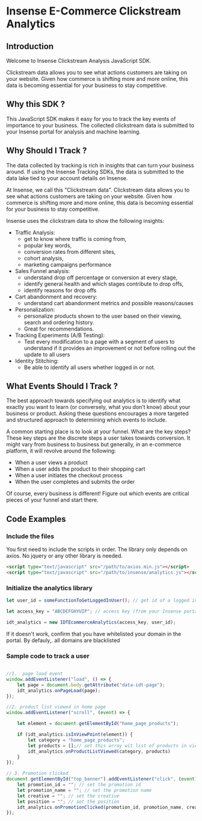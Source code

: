 # Insense E-Commerce Clickstream Analytics

## Introduction

Welcome to Insense Clickstream Analysis JavaScript SDK. 

Clickstream data allows you to see what actions customers are taking on your website. 
Given how commerce is shifting more and more online, this data is becoming essential for your business to 
stay competitive.

## Why this SDK ? 

This JavaScript SDK makes it easy for you to track the key events of importance to your business.
The collected clickstream data is submitted to your Insense portal for analysis and machine learning.

## Why Should I Track ? 

The data collected by tracking is rich in insights that can turn your business around. If using the Insense Tracking SDKs, the data is submitted to the data lake tied to your account details on Insense. 

At Insense, we call this "Clickstream data". Clickstream data allows you to see what actions customers are taking on your website. Given how commerce is shifting more and more online, this data is becoming essential for your business to stay competitive.

Insense uses the clickstram data to show the following insights:

- Traffic Analysis: 
    - get to know where traffic is coming from, 
    - popular key words, 
    - conversion rates from different sites, 
    - cohort analysis, 
    - marketing campaigns performance
- Sales Funnel analysis: 
    - understand drop off percentage or conversion at every stage, 
    - identify general health and which stages contribute to drop offs, 
    - identify reasons for drop offs
- Cart abandonment and recovery: 
    - understand cart abandonment metrics and possible reasons/causes
- Personalization: 
    - personalize products shown to the user based on their viewing, search and ordering history. 
    - Great for recommendations. 
- Tracking Experiments (A/B Testing): 
    - Test every modification to a page with a segment of users to understand if it provides an improvement or not before rolling out the update to all users
- Identity Stitching: 
    - Be able to identify all users whether logged in or not. 

## What Events Should I Track ? 

The best approach towards specifying out analytics is to identify what exactly you want to learn (or conversely, what you don’t know) about your business or product. Asking these questions encourages a more targeted and structured approach to determining which events to include.
 
A common starting place is to look at your funnel. What are the key steps? These key steps are the discrete steps a user takes towards conversion. It might vary from business to business but generally, in an e-commerce platform, it will revolve around the following:

- When a user views a product
- When a user adds the product to their shopping cart
- When a user initiates the checkout process
- When the user completes and submits the order
 
Of course, every business is different! Figure out which events are critical pieces of your funnel and start there.


## Code Examples

### Include the files

You first need to include the scripts in order. 
The library only depends on axios. No jquery or any other library is needed.

```html
<script type="text/javascript" src="/path/to/axios.min.js"></script>
<script type="text/javascript" src="/path/to/insense/analytics.js"></script>
```

### Initialize the analytics library

```javascript
let user_id = someFunctionToGetLoggedInUser(); // get id of a logged in user, should be empty string if no user is logged in

let access_key = "ABCDEFGHYUIP"; // access key (from your Insense portal) 

idt_analytics = new IDTEcommerceAnalytics(access_key, user_id);
```
If it doesn't work, confirm that you have whitelisted your domain in the portal. By defauly,. all domains are blacklisted

### Sample code to track a user 
```javascript

//1.  page load event
window.addEventListener("load", () => {
    let page = document.body.getAttribute("data-idt-page");
    idt_analytics.onPageLoad(page);
});

//2. product list viewed in home page
window.addEventListener("scroll", (event) => {

    let element = document.getElementById("home_page_products");

    if (idt_analytics.isInViewPoint(element)) {
        let category = "home_page_products";
        let products = [];// set this array wit list of products in view
        idt_analytics.onProductListViewed(category, products)
    }
});

// 3. Promotion clicked
document.getElementById("top_banner").addEventListener("click", (event) => {
    let promotion_id = ""; // set the promotion id
    let promotion_name = ""; // set the promotion name
    let creative = ""; // set the creative
    let position = ""; // set the position
    idt_analytics.onPromotionClicked(promotion_id, promotion_name, creative, position)
});
```

